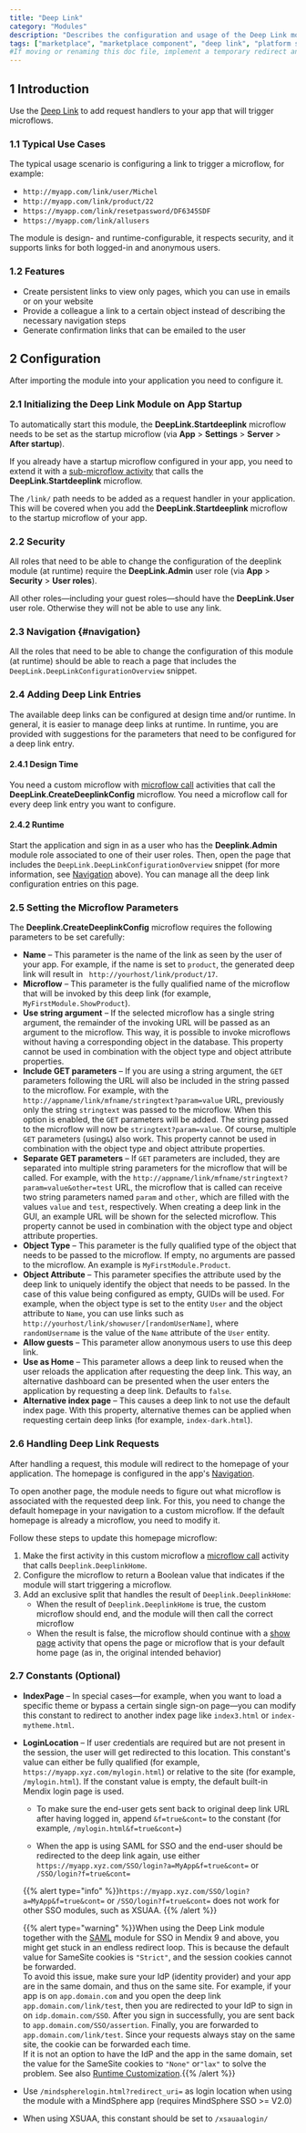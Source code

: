 ```yaml
---
title: "Deep Link"
category: "Modules"
description: "Describes the configuration and usage of the Deep Link module, which is available in the Mendix Marketplace."
tags: ["marketplace", "marketplace component", "deep link", "platform support"]
#If moving or renaming this doc file, implement a temporary redirect and let the respective team know they should update the URL in the product. See Mapping to Products for more details.
---
```


## 1 Introduction

Use the [Deep Link](https://marketplace.mendix.com/link/component/43/) to add request handlers to your app that will trigger microflows.

### 1.1 Typical Use Cases

The typical usage scenario is configuring a link to trigger a microflow, for example: 

* `http://myapp.com/link/user/Michel`
* `http://myapp.com/link/product/22`
* `https://myapp.com/link/resetpassword/DF6345SDF`
* `https://myapp.com/link/allusers`

The module is design- and runtime-configurable, it respects security, and it supports links for both logged-in and anonymous users.

### 1.2 Features

* Create persistent links to view only pages, which you can use in emails or on your website
* Provide a colleague a link to a certain object instead of describing the necessary navigation steps
* Generate confirmation links that can be emailed to the user

## 2 Configuration

After importing the module into your application you need to configure it.

### 2.1 Initializing the Deep Link Module on App Startup

To automatically start this  module, the **DeepLink.Startdeeplink** microflow needs to be set as the startup microflow (via **App** > **Settings** > **Server** > **After startup**). 

If you already have a startup microflow configured in your app, you need to extend it with a [sub-microflow activity](/howto/logic-business-rules/extract-and-use-sub-microflows) that calls the **DeepLink.Startdeeplink** microflow.

The `/link/` path needs to be added as a request handler in your application. This will be covered when you add the **DeepLink.Startdeeplink** microflow to the startup microflow of your app.

### 2.2 Security

All roles that need to be able to change the configuration of the deeplink module (at runtime) require the **DeepLink.Admin** user role (via **App** > **Security** > **User roles**).

All other roles—including your guest roles—should have the **DeepLink.User** user role. Otherwise they will not be able to use any link.

### 2.3 Navigation {#navigation}

All the roles that need to be able to change the configuration of this module (at runtime) should be able to reach a page that includes the `DeepLink.DeepLinkConfigurationOverview` snippet.

### 2.4 Adding Deep Link Entries

The available deep links can be configured at design time and/or runtime. In general, it is easier to manage deep links at runtime. In runtime, you are provided with suggestions for the parameters that need to be configured for a deep link entry.

#### 2.4.1 Design Time

You need a custom microflow with [microflow call](/refguide/microflow-call) activities that call the **DeepLink.CreateDeeplinkConfig** microflow. You need a microflow call for every deep link entry you want to configure.

#### 2.4.2 Runtime

Start the application and sign in as a user who has the **Deeplink.Admin** module role associated to one of their user roles. Then, open the page that includes the `DeepLink.DeepLinkConfigurationOverview` snippet (for more information, see [Navigation](#navigation) above). You can manage all the deep link configuration entries on this page.

### 2.5 Setting the Microflow Parameters

The **Deeplink.CreateDeeplinkConfig** microflow requires the following parameters to be set carefully:

* **Name** – This parameter is the name of the link as seen by the user of your app. For example, if the name is set to `product`, the generated deep link will result in ` http://yourhost/link/product/17`.
* **Microflow** – This parameter is the fully qualified name of the microflow that will be invoked by this deep link (for example, `MyFirstModule.ShowProduct`).
* **Use string argument** – If the selected microflow has a single string argument, the remainder of the invoking URL will be passed as an argument to the microflow. This way, it is possible to invoke microflows without having a corresponding object in the database. This property cannot be used in combination with the object type and object attribute properties.
* **Include GET parameters** – If you are using a string argument, the `GET` parameters following the URL will also be included in the string passed to the microflow. For example, with the `http://appname/link/mfname/stringtext?param=value` URL, previously only the string `stringtext` was passed to the microflow. When this option is enabled, the `GET` parameters will be added. The string passed to the microflow will now be `stringtext?param=value`. Of course, multiple `GET` parameters (using`&`) also work. This property cannot be used in combination with the object type and object attribute properties.
* **Separate GET parameters** – If `GET` parameters are included, they are separated into multiple string parameters for the microflow that will be called. For example, with the `http://appname/link/mfname/stringtext?param=value&other=test` URL, the microflow that is called can receive two string parameters named `param` and `other`, which are filled with the values `value` and `test`, respectively. When creating a deep link in the GUI, an example URL will be shown for the selected microflow. This property cannot be used in combination with the object type and object attribute properties.
* **Object Type** – This parameter is the fully qualified type of the object that needs to be passed to the microflow. If empty, no arguments are passed to the microflow. An example is `MyFirstModule.Product`.
* **Object Attribute** – This parameter specifies the attribute used by the deep link to uniquely identify the object that needs to be passed. In the case of this value being configured as empty, GUIDs will be used. For example, when the object type is set to the entity `User` and the object attribute to `Name`, you can use links such as `http://yourhost/link/showuser/[randomUserName]`, where `randomUsername` is the value of the `Name` attribute of the `User` entity.
* **Allow guests** – This parameter allow anonymous users to use this deep link.
* **Use as Home** – This parameter allows a deep link to reused when the user reloads the application after requesting the deep link. This way, an alternative dashboard can be presented when the user enters the application by requesting a deep link. Defaults to `false`.
* **Alternative index page** – This causes a deep link to not use the default index page. With this property, alternative themes can be applied when requesting certain deep links (for example, `index-dark.html`).

### 2.6 Handling Deep Link Requests

After handling a request, this module will redirect to the homepage of your application. The homepage is configured in the app's [Navigation](/refguide/navigation).

To open another page, the module needs to figure out what microflow is associated with the requested deep link. For this, you need to change the default homepage in your navigation to a custom microflow. If the default homepage is already a microflow, you need to modify it.

Follow these steps to update this homepage microflow:

1. Make the first activity in this custom microflow a [microflow call](/refguide/microflow-call) activity that calls `Deeplink.DeeplinkHome`.
2. Configure the microflow to return a Boolean value that indicates if the module will start triggering a microflow.
3. Add an exclusive split that handles the result of `Deeplink.DeeplinkHome`:
	* When the result of `Deeplink.DeeplinkHome` is true, the custom microflow should end, and the module will then call the correct microflow
	* When the result is false, the microflow should continue with a [show page](/refguide/show-page) activity that opens the page or microflow that is your default home page (as in, the original intended behavior)

### 2.7 Constants (Optional)

* **IndexPage** – In special cases—for example, when you want to load a specific theme or bypass a certain single sign-on page—you can modify this constant to redirect to another index page like `index3.html` or `index-mytheme.html`.
*  **LoginLocation** – If user credentials are required but are not present in the session, the user will get redirected to this location. This constant's value can either be fully qualified (for example, `https://myapp.xyz.com/mylogin.html`) or relative to the site (for example, `/mylogin.html`). If the constant value is empty, the default built-in Mendix login page is used.
   *  To make sure the end-user gets sent back to original deep link URL after having logged in, append `&f=true&cont=` to the constant (for example, `/mylogin.html&f=true&cont=`)
	
	 * When the app is using SAML for SSO and the end-user should be redirected to the deep link again, use either `https://myapp.xyz.com/SSO/login?a=MyApp&f=true&cont=` or `/SSO/login?f=true&cont=`
	
      {{% alert type="info" %}}`https://myapp.xyz.com/SSO/login?a=MyApp&f=true&cont=` or `/SSO/login?f=true&cont=` does not work for other SSO modules, such as XSUAA. {{% /alert %}}
    
      {{% alert type="warning" %}}When using the Deep Link module together with the [SAML](saml) module for SSO in Mendix 9 and above, you might get stuck in an endless redirect loop. This is because the default value for SameSite cookies is `"Strict"`, and the session cookies cannot be forwarded. <br/>To avoid this issue, make sure your IdP (identity provider) and your app are in the same domain, and thus on the same site. For example, if your app is on `app.domain.com` and you open the deep link `app.domain.com/link/test`, then you are redirected to your IdP to sign in on `idp.domain.com/SSO`. After you sign in successfully, you are sent back to `app.domain.com/SSO/assertion`. Finally, you are forwarded to `app.domain.com/link/test`. Since your requests always stay on the same site, the cookie can be forwarded each time. <br />If it is not an option to have the IdP and the app in the same domain, set the value for the SameSite cookies to `"None"` or`"lax"` to solve the problem. See also [Runtime Customization](/refguide/custom-settings).{{% /alert %}}
    
  * Use `/mindspherelogin.html?redirect_uri=` as login location when using the module with a MindSphere app (requires MindSphere SSO >= V2.0)

  * When using XSUAA, this constant should be set to `/xsauaalogin/`
